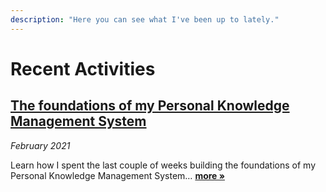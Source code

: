 ```yaml
---
description: "Here you can see what I've been up to lately."
---
```


# Recent Activities

## [The foundations of my Personal Knowledge Management System](the-foundations-of-my-personal-knowledge-management-system.md)

_February 2021_

Learn how I spent the last couple of weeks building the foundations of my Personal Knowledge Management System… [**more »**](the-foundations-for-my-personal-knowledge-management-system.md)
